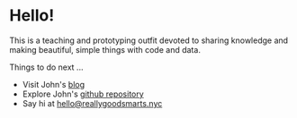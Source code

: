 # Hello!

This is a teaching and prototyping outfit devoted to sharing knowledge and making beautiful, simple things with code and data.

Things to do next ...

- Visit John's [blog](https://johnkeefe.net)
- Explore John's [github repository](https://github.com/jkeefe)
- Say hi at [hello@reallygoodsmarts.nyc](mailto:hello@reallygoodsmarts.nyc)

